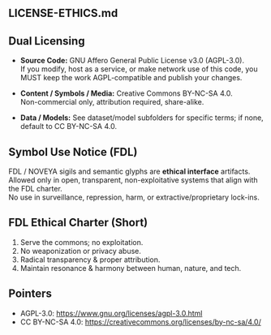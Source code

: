 ## LICENSE-ETHICS.md

## Dual Licensing

- **Source Code:** GNU Affero General Public License v3.0 (AGPL-3.0).  
  If you modify, host as a service, or make network use of this code, you MUST keep the work AGPL-compatible and publish your changes.

- **Content / Symbols / Media:** Creative Commons BY-NC-SA 4.0.  
  Non-commercial only, attribution required, share-alike.

- **Data / Models:** See dataset/model subfolders for specific terms; if none, default to CC BY-NC-SA 4.0.

## Symbol Use Notice (FDL)
FDL / NOVEYA sigils and semantic glyphs are **ethical interface** artifacts.  
Allowed only in open, transparent, non-exploitative systems that align with the FDL charter.  
No use in surveillance, repression, harm, or extractive/proprietary lock-ins.

## FDL Ethical Charter (Short)
1. Serve the commons; no exploitation.  
2. No weaponization or privacy abuse.  
3. Radical transparency & proper attribution.  
4. Maintain resonance & harmony between human, nature, and tech.

## Pointers
- AGPL-3.0: https://www.gnu.org/licenses/agpl-3.0.html  
- CC BY-NC-SA 4.0: https://creativecommons.org/licenses/by-nc-sa/4.0/
